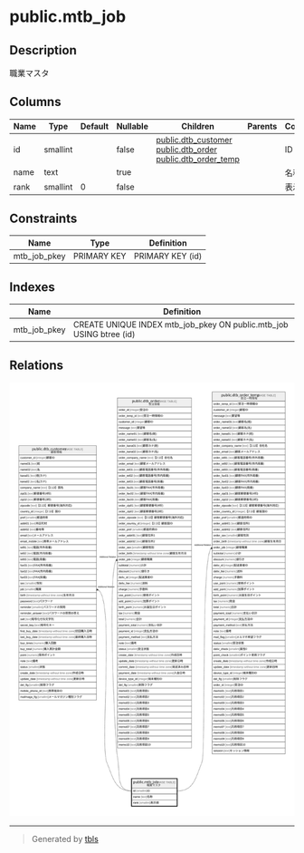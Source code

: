 # public.mtb_job

## Description

職業マスタ

## Columns

| Name | Type | Default | Nullable | Children | Parents | Comment |
| ---- | ---- | ------- | -------- | -------- | ------- | ------- |
| id | smallint |  | false | [public.dtb_customer](public.dtb_customer.md) [public.dtb_order](public.dtb_order.md) [public.dtb_order_temp](public.dtb_order_temp.md) |  | ID |
| name | text |  | true |  |  | 名称 |
| rank | smallint | 0 | false |  |  | 表示順 |

## Constraints

| Name | Type | Definition |
| ---- | ---- | ---------- |
| mtb_job_pkey | PRIMARY KEY | PRIMARY KEY (id) |

## Indexes

| Name | Definition |
| ---- | ---------- |
| mtb_job_pkey | CREATE UNIQUE INDEX mtb_job_pkey ON public.mtb_job USING btree (id) |

## Relations

![er](public.mtb_job.svg)

---

> Generated by [tbls](https://github.com/k1LoW/tbls)
